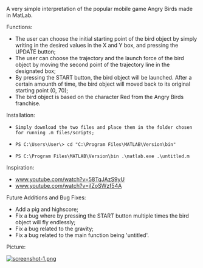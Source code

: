 A very simple interpretation of the popular mobile game Angry Birds made in MatLab.

Functions:
+ The user can choose the initial starting point of the bird object by simply writing in the desired values in the X and Y box, and pressing the UPDATE button;
+  The user can choose the trajectory and the launch force of the bird object by moving the second point of the trajectory line in the designated box;
+ By pressing the START button, the bird object will be launched. After a certain amounth of time, the bird object will moved back to its original starting point (0, 70);
+ The bird object is based on the character Red from the Angry Birds franchise.

Installation:
+     Simply download the two files and place them in the folder chosen for running .m files/scripts;
+     PS C:\Users\User\> cd "C:\Program Files\MATLAB\Version\bin" 
+     PS C:\Program Files\MATLAB\Version\bin .\matlab.exe .\untitled.m

Inspiration:
+ www.youtube.com/watch?v=58TqJAzS9yU
+ www.youtube.com/watch?v=jIZoSWzf54A

Future Additions and Bug Fixes:
+ Add a pig and highscore;
+ Fix a bug where by pressing the START button multiple times the bird object will fly endlessly;
+ Fix a bug related to the gravity;
+ Fix a bug related to the main function being 'untitled'.

Picture:

[![screenshot-1.png](https://i.postimg.cc/0Q4yxh43/screenshot-1.png)](https://postimg.cc/34gTFfYC)
